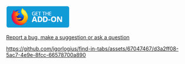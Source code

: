 [![](https://raw.githubusercontent.com/igorlogius/igorlogius/main/geFxAddon.png)](https://addons.mozilla.org/firefox/addon/find-in-tabs/)

[Report a bug, make a suggestion or ask a question](https://github.com/igorlogius/igorlogius/issues/new/choose)

https://github.com/igorlogius/find-in-tabs/assets/67047467/d3a2ff08-5ac7-4e9e-8fcc-66578700a890
